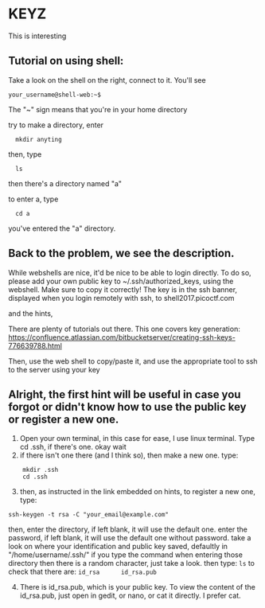 # KEYZ

This is interesting

## Tutorial on using shell:

Take a look on the shell on the right, connect to it.
You'll see 
```
your_username@shell-web:~$
```
The "~" sign means that you're in your home directory

try to make a directory, enter
```
  mkdir anyting
```
then, type
```
  ls
```
then there's a directory named "a"

to enter a, type
```
  cd a
```
you've entered the "a" directory.

## Back to the problem, we see the description.

While webshells are nice, it'd be nice to be able to login directly. 
To do so, please add your own public key to ~/.ssh/authorized_keys, using the webshell. 
Make sure to copy it correctly! The key is in the ssh banner, displayed when you login remotely with ssh, to shell2017.picoctf.com

and the hints,

There are plenty of tutorials out there. 
This one covers key generation: https://confluence.atlassian.com/bitbucketserver/creating-ssh-keys-776639788.html

Then, use the web shell to copy/paste it, and use the appropriate tool to ssh to the server using your key

## Alright, the first hint will be useful in case you forgot or didn't know how to use the public key or register a new one.

1. Open your own terminal, in this case for ease, I use linux terminal. Type cd .ssh, if there's one. okay wait
2. if there isn't one there (and I think so), then make a new one. type:
```
    mkdir .ssh
    cd .ssh
```    
3. then, as instructed in the link embedded on hints, to register a new one, type:

 `ssh-keygen -t rsa -C "your_email@example.com" `

then, 
enter the directory, if left blank, it will use the default one.
enter the password, if left blank, it will use the default one without password.
take a look on where your identification and public key saved, defaultly in "/home/username/.ssh/" if you type the command when entering those directory
    then there is a random character, just take a look.
    then type:
    ```
    ls
    ```
    to check that there are:
    ```
    id_rsa      id_rsa.pub  ```
    
4. There is id_rsa.pub, which is your public key. To view the content of the id_rsa.pub, just open in gedit, or nano, or cat it directly. I prefer cat.
  
